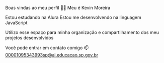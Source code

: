 Boas vindas ao meu perfil 💙💙
Meu é Kevin Moreira

Estou estudando na Alura
Estou me desenvolvendo na linguagem JavaScript

Utilizo esse espaço para minha organização e compartilhamento dos meu projetos desenvolvidos


Você pode entrar em contato comigo 📫
00001095343993sp@al.educacao.sp.gov.br
